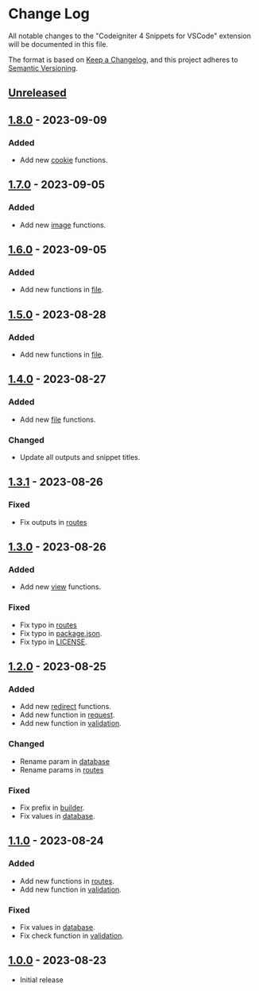 # Change Log

All notable changes to the "Codeigniter 4 Snippets for VSCode" extension will be documented in this file.

The format is based on [Keep a Changelog](https://keepachangelog.com/en/1.0.0/),
and this project adheres to [Semantic Versioning](https://semver.org/spec/v2.0.0.html).

## [Unreleased]

## [1.8.0] - 2023-09-09

### Added

- Add new [cookie](./snippets/core/cookie.json) functions.

## [1.7.0] - 2023-09-05

### Added

- Add new [image](./snippets/core/image.json) functions.

## [1.6.0] - 2023-09-05

### Added

- Add new functions in [file](./snippets/core/file.json).

## [1.5.0] - 2023-08-28

### Added

- Add new functions in [file](./snippets/core/file.json).

## [1.4.0] - 2023-08-27

### Added

- Add new [file](./snippets/core/file.json) functions.

### Changed

- Update all outputs and snippet titles.

## [1.3.1] - 2023-08-26

### Fixed

- Fix outputs in [routes](./snippets/core/routes.json)

## [1.3.0] - 2023-08-26

### Added

- Add new [view](./snippets/core/view.json) functions.

### Fixed

- Fix typo in [routes](./snippets/core/routes.json)
- Fix typo in [package.json](./package.json).
- Fix typo in [LICENSE](./LICENSE).

## [1.2.0] - 2023-08-25

### Added

- Add new [redirect](./snippets/core/redirect.json) functions.
- Add new function in [request](./snippets/core/request.json).
- Add new function in [validation](./snippets/core/validation.json).

### Changed

- Rename param in [database](./snippets/core/database.json)
- Rename params in [routes](./snippets/core/routes.json)

### Fixed

- Fix prefix in [builder](./snippets/core/builder.json).
- Fix values in [database](./snippets/core/database.json).

## [1.1.0] - 2023-08-24

### Added

- Add new functions in [routes](./snippets/core/routes.json).
- Add new function in [validation](./snippets/core/validation.json).

### Fixed

- Fix values in [database](./snippets/core/database.json).
- Fix check function in [validation](./snippets/core/validation.json).

## [1.0.0] - 2023-08-23

- Initial release

[unreleased]: https://github.com/ManuelGil/vscode-codeigniter4-snippets/compare/v1.8.0...HEAD
[1.8.0]: https://github.com/ManuelGil/vscode-codeigniter4-snippets/compare/v1.7.0...v1.8.0
[1.7.0]: https://github.com/ManuelGil/vscode-codeigniter4-snippets/compare/v1.6.0...v1.7.0
[1.6.0]: https://github.com/ManuelGil/vscode-codeigniter4-snippets/compare/v1.5.0...v1.6.0
[1.5.0]: https://github.com/ManuelGil/vscode-codeigniter4-snippets/compare/v1.4.0...v1.5.0
[1.4.0]: https://github.com/ManuelGil/vscode-codeigniter4-snippets/compare/v1.3.1...v1.4.0
[1.3.1]: https://github.com/ManuelGil/vscode-codeigniter4-snippets/compare/v1.3.0...v1.3.1
[1.3.0]: https://github.com/ManuelGil/vscode-codeigniter4-snippets/compare/v1.2.0...v1.3.0
[1.2.0]: https://github.com/ManuelGil/vscode-codeigniter4-snippets/compare/v1.1.0...v1.2.0
[1.1.0]: https://github.com/ManuelGil/vscode-codeigniter4-snippets/compare/v1.0.0...v1.1.0
[1.0.0]: https://github.com/ManuelGil/vscode-codeigniter4-snippets/releases/tag/v1.0.0
